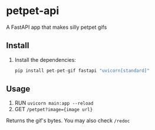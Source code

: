 # petpet-api
A FastAPI app that makes silly petpet gifs

## Install
1. Install the dependencies:
   ```python
   pip install pet-pet-gif fastapi "uvicorn[standard]"
   ```
## Usage
1. RUN `uvicorn main:app --reload`
2. GET `/petpet?image={image url}`

Returns the gif's bytes.
You may also check `/redoc`
